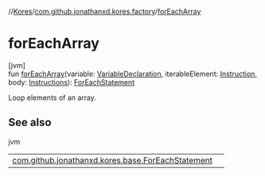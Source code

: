 //[Kores](../../index.md)/[com.github.jonathanxd.kores.factory](index.md)/[forEachArray](for-each-array.md)

# forEachArray

[jvm]\
fun [forEachArray](for-each-array.md)(variable: [VariableDeclaration](../com.github.jonathanxd.kores.base/-variable-declaration/index.md), iterableElement: [Instruction](../com.github.jonathanxd.kores/-instruction/index.md), body: [Instructions](../com.github.jonathanxd.kores/-instructions/index.md)): [ForEachStatement](../com.github.jonathanxd.kores.base/-for-each-statement/index.md)

Loop elements of an array.

## See also

jvm

| | |
|---|---|
| [com.github.jonathanxd.kores.base.ForEachStatement](../com.github.jonathanxd.kores.base/-for-each-statement/index.md) |  |
